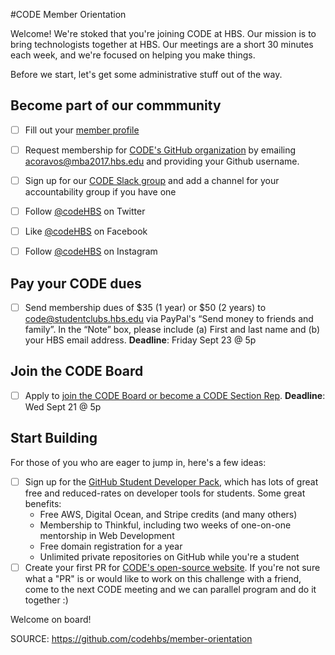 #CODE Member Orientation

Welcome! We're stoked that you're joining CODE at HBS. Our mission is to bring technologists together at HBS. Our meetings are a short 30 minutes each week, and we're focused on helping you make things. 

Before we start, let's get some administrative stuff out of the way.

## Become part of our commmunity
- [ ] Fill out your [member profile](http://bit.ly/codehbs-member-profiles)

- [ ] Request membership for [CODE's GitHub organization](http://github.com/codehbs) by emailing acoravos@mba2017.hbs.edu and providing your Github username. 

- [ ] Sign up for our [CODE Slack group](http://codehbs.slack.com) and add a channel for your accountability group if you have one

- [ ] Follow [@codeHBS](http://twitter.com/codehbs) on Twitter

- [ ] Like [@codeHBS](http://facebook.com/codehbs) on Facebook

- [ ] Follow [@codeHBS](http://instagram.com/codehbs) on Instagram

## Pay your CODE dues
- [ ] Send membership dues of $35 (1 year) or $50 (2 years) to code@studentclubs.hbs.edu via PayPal's “Send money to friends and family”. In the “Note” box, please include (a) First and last name and (b) your HBS email address.
**Deadline**: Friday Sept 23 @ 5p

## Join the CODE Board
- [ ] Apply to [join the CODE Board or become a CODE Section Rep](https://docs.google.com/forms/d/e/1FAIpQLSfsL3bATsXYa6uqbosOOeSQjtTPwmwj0WiDV5FfIqtvXgd18Q/viewform).
**Deadline**: Wed Sept 21 @ 5p

## Start Building
For those of you who are eager to jump in, here's a few ideas:
- [ ] Sign up for the [GitHub Student Developer Pack](https://education.github.com/pack), which has lots of great free and reduced-rates on developer tools for students. Some great benefits:
    - Free AWS, Digital Ocean, and Stripe credits (and many others)
    - Membership to Thinkful, including two weeks of one-on-one mentorship in Web Development
    - Free domain registration for a year
    - Unlimited private repositories on GitHub while you're a student
- [ ] Create your first PR for [CODE's open-source website](https://github.com/codehbs/codehbs-official-homepage). If you're not sure what a "PR" is or would like to work on this challenge with a friend, come to the next CODE meeting and we can parallel program and do it together :)

Welcome on board!

SOURCE: https://github.com/codehbs/member-orientation
